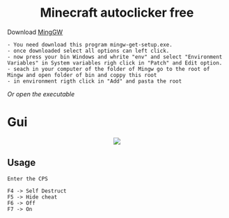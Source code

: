 <h1 align="center"> Minecraft autoclicker free </h1
    
### Download [MingGW](https://mirrors.gigenet.com/OSDN//mingw/68260/)

  ```
- You need download this program mingw-get-setup.exe.
- once downloaded select all options can left click.
- now press your bin Windows and whrite "env" and select "Environment Variables" in System variables righ click in "Patch" and Edit option.
- seach in your computer of the folder of Mingw go to the root of Mingw and open folder of bin and coppy this root 
- in environment rigth click in "Add" and pasta the root
```
_Or open the executable_

# Gui
  <p align=center>
      <image src="https://cdn.discordapp.com/attachments/956253761528033310/1042815549056499752/unknown.png">
  <p/>
  
## Usage
```
Enter the CPS

F4 -> Self Destruct
F5 -> Hide cheat
F6 -> Off
F7 -> On
```
